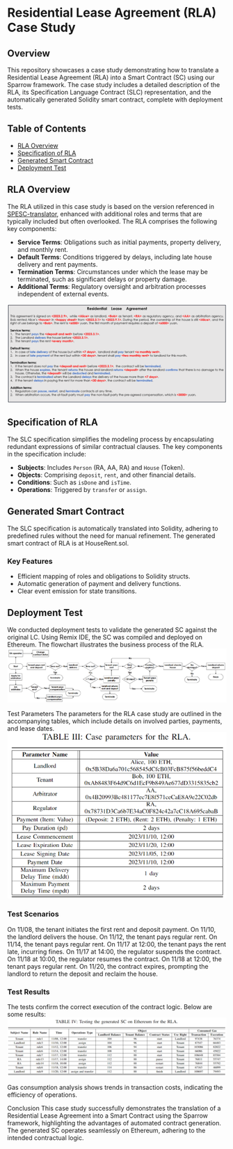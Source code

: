 
# Residential Lease Agreement (RLA) Case Study

## Overview

This repository showcases a case study demonstrating how to translate a Residential Lease Agreement (RLA) into a Smart Contract (SC) using our Sparrow framework. The case study includes a detailed description of the RLA, its Specification Language Contract (SLC) representation, and the automatically generated Solidity smart contract, complete with deployment tests.

## Table of Contents

- [RLA Overview](#rla-overview)
- [Specification of RLA](#specification-of-rla)
- [Generated Smart Contract](#generated-smart-contract)
- [Deployment Test](#deployment-test)

## RLA Overview

The RLA utilized in this case study is based on the version referenced in [SPESC-translator](#), enhanced with additional roles and terms that are typically included but often overlooked. The RLA comprises the following key components:

- **Service Terms**: Obligations such as initial payments, property delivery, and monthly rent.
- **Default Terms**: Conditions triggered by delays, including late house delivery and rent payments.
- **Termination Terms**: Circumstances under which the lease may be terminated, such as significant delays or property damage.
- **Additional Terms**: Regulatory oversight and arbitration processes independent of external events.
  
![contract](../picture/contract.png)

## Specification of RLA

The SLC specification simplifies the modeling process by encapsulating redundant expressions of similar contractual clauses. The key components in the specification include:

- **Subjects**: Includes `Person` (RA, AA, RA) and `House` (Token).
- **Objects**: Comprising `deposit`, `rent`, and other financial details.
- **Conditions**: Such as `isDone` and `isTime`.
- **Operations**: Triggered by `transfer` or `assign`.

## Generated Smart Contract

The SLC specification is automatically translated into Solidity, adhering to predefined rules without the need for manual refinement. The generated smart contract of RLA is at HouseRent.sol.

### Key Features
- Efficient mapping of roles and obligations to Solidity structs.
- Automatic generation of payment and delivery functions.
- Clear event emission for state transitions.

## Deployment Test
We conducted deployment tests to validate the generated SC against the original LC. Using Remix IDE, the SC was compiled and deployed on Ethereum. The flowchart illustrates the business process of the RLA.
![process](../picture/process.png)

Test Parameters
The parameters for the RLA case study are outlined in the accompanying tables, which include details on involved parties, payments, and lease dates.
![test_parameters](../picture/test_parameters.png)

### Test Scenarios

On 11/08, the tenant initiates the first rent and deposit payment.
On 11/10, the landlord delivers the house.
On 11/12, the tenant pays regular rent.
On 11/14, the tenant pays regular rent.
On 11/17 at 12:00, the tenant pays the rent late, incurring fines. 
On 11/17 at 14:00, the regulator suspends the contract. 
On 11/18 at 10:00, the regulator resumes the contract. 
On 11/18 at 12:00, the tenant pays regular rent.
On 11/20, the contract expires, prompting the landlord to return the deposit and reclaim the house.


### Test Results
The tests confirm the correct execution of the contract logic. Below are some results:
![test_result](../picture/test_result.png)

Gas consumption analysis shows trends in transaction costs, indicating the efficiency of operations.

Conclusion
This case study successfully demonstrates the translation of a Residential Lease Agreement into a Smart Contract using the Sparrow framework, highlighting the advantages of automated contract generation. The generated SC operates seamlessly on Ethereum, adhering to the intended contractual logic.
